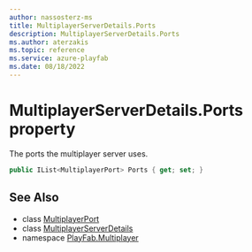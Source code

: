 ```yaml
---
author: nassosterz-ms
title: MultiplayerServerDetails.Ports
description: MultiplayerServerDetails.Ports
ms.author: aterzakis
ms.topic: reference
ms.service: azure-playfab
ms.date: 08/18/2022
---
```


# MultiplayerServerDetails.Ports property

The ports the multiplayer server uses.

```csharp
public IList<MultiplayerPort> Ports { get; set; }
```

## See Also

* class [MultiplayerPort](../MultiplayerPort.md)
* class [MultiplayerServerDetails](../MultiplayerServerDetails.md)
* namespace [PlayFab.Multiplayer](../../PlayFabMultiplayerSDK.md)

